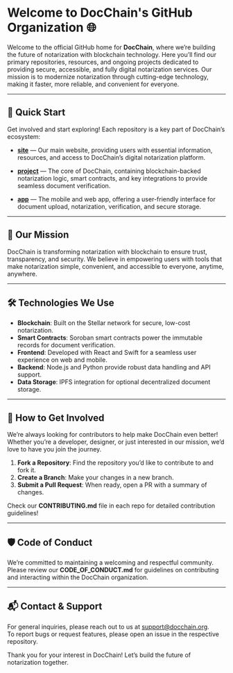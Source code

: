 # Welcome to DocChain's GitHub Organization 🌐

Welcome to the official GitHub home for **DocChain**, where we’re building the future of notarization with blockchain technology. Here you’ll find our primary repositories, resources, and ongoing projects dedicated to providing secure, accessible, and fully digital notarization services. Our mission is to modernize notarization through cutting-edge technology, making it faster, more reliable, and convenient for everyone.

---

## 🚀 Quick Start

Get involved and start exploring! Each repository is a key part of DocChain’s ecosystem:

- [**site**](https://github.com/docchainnotary/site) — Our main website, providing users with essential information, resources, and access to DocChain’s digital notarization platform.

- [**project**](https://github.com/docchainnotary/project) — The core of DocChain, containing blockchain-backed notarization logic, smart contracts, and key integrations to provide seamless document verification.

- [**app**](https://github.com/docchainnotary/app) — The mobile and web app, offering a user-friendly interface for document upload, notarization, verification, and secure storage.

---

## 📜 Our Mission

DocChain is transforming notarization with blockchain to ensure trust, transparency, and security. We believe in empowering users with tools that make notarization simple, convenient, and accessible to everyone, anytime, anywhere.

---

## 🛠️ Technologies We Use

- **Blockchain**: Built on the Stellar network for secure, low-cost notarization.
- **Smart Contracts**: Soroban smart contracts power the immutable records for document verification.
- **Frontend**: Developed with React and Swift for a seamless user experience on web and mobile.
- **Backend**: Node.js and Python provide robust data handling and API support.
- **Data Storage**: IPFS integration for optional decentralized document storage.

---

## 💼 How to Get Involved

We’re always looking for contributors to help make DocChain even better! Whether you’re a developer, designer, or just interested in our mission, we’d love to have you join the journey.

1. **Fork a Repository**: Find the repository you’d like to contribute to and fork it.
2. **Create a Branch**: Make your changes in a new branch.
3. **Submit a Pull Request**: When ready, open a PR with a summary of changes.

Check our **CONTRIBUTING.md** file in each repo for detailed contribution guidelines!

---

## 🛡️ Code of Conduct

We’re committed to maintaining a welcoming and respectful community. Please review our **CODE_OF_CONDUCT.md** for guidelines on contributing and interacting within the DocChain organization.

---

## 📬 Contact & Support

For general inquiries, please reach out to us at [support@docchain.org](mailto:support@docchain.org).  
To report bugs or request features, please open an issue in the respective repository.

Thank you for your interest in DocChain! Let’s build the future of notarization together.
